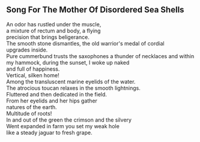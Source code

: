 Song For The Mother Of Disordered Sea Shells
--------------------------------------------
An odor has rustled under the muscle,  
a mixture of rectum and body, a flying  
precision that brings beligerance.  
The smooth stone dismantles, the old warrior's medal of cordial  
upgrades inside.  
Pure cummerbund trusts the saxophones a thunder of necklaces and within my hammock, during the sunset, I woke up naked  
and full of happiness.  
Vertical, silken home!  
Among the transluscent marine eyelids of the water.  
The atrocious toucan relaxes in the smooth lightnings.  
Fluttered and then dedicated in the field.  
From her eyelids and her hips gather  
natures of the earth.  
Multitude of roots!  
In and out of the green the crimson and the silvery  
Went expanded in farm you set my weak hole  
like a steady jaguar to fresh grape.  
